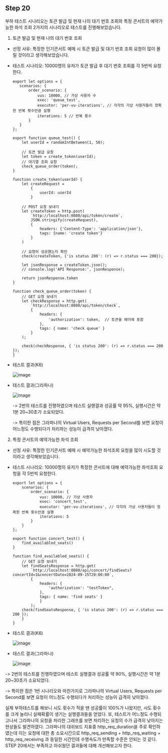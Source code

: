 ## Step 20
부하 테스트 시나리오는 토큰 발급 및 현재 나의 대기 번호 조회와 특정 콘서트의 예약가능한 좌석 조회 2가지의 시나리오로 테스트를 진행해보았습니다.

1. 토큰 발급 및 현재 나의 대기 번호 조회
 - 선정 사유: 특정한 인기콘서트 예매 시 토큰 발급 및 대기 번호 조회 요청이 많이 몰릴 것이라고 생각해보았습니다.
 - 테스트 시나리오: 10000명의 유저가 토큰 발급 후 대기 번호 조회를 각 5번씩 요청한다.
   ```
   export let options = {
      scenarios: {
          order_scenario: {
              vus: 10000, // 가상 사용자 수
              exec: 'queue_test',
              executor: 'per-vu-iterations', // 각각의 가상 사용자들이 정확한 반복 횟수만큼 실행
              iterations: 5 // 반복 횟수
          }
      }
   };

   export function queue_test() {    
       let userId = randomIntBetween(1, 50);
   
       // 토큰 발급 요청
       let token = create_token(userId);
       // 대기열 조회 요청
       check_queue_order(token);
   }
   
   function create_token(userId) {
       let createRequest =
           {
               userId: userId
           }
   
       // POST 요청 보내기
       let createToken = http.post(
           `http://localhost:8080/api/token/create`,
           JSON.stringify(createRequest),
           {   
               headers: {'Content-Type': 'application/json'},
               tags: {name: 'create token'}
           }
       )
   
       // 요청이 성공했는지 확인
       check(createToken, {'is status 200': (r) => r.status === 200});
   
       let jsonResponse = createToken.json();
       // console.log('API Response:', jsonResponse);
   
       return jsonResponse.token
   }
   
   function check_queue_order(token) {
       // GET 요청 보내기
       let checkResponse = http.get(
           `http://localhost:8080/api/token/check`,
           {
               headers: {
                   'authorization': token,  // 토큰을 헤더에 포함
               },
               tags: { name: 'check queue' }
           }
       );
   
       check(checkResponse, { 'is status 200': (r) => r.status === 200 });
   }
   ```
 - 테스트 결과(K6)
  
   ![image](https://github.com/user-attachments/assets/1846f52a-53ae-483a-b070-6d7732042321)

 - 테스트 결과(그라파나)
   
   ![image](https://github.com/user-attachments/assets/d822fdaf-b9a6-46a0-b67c-dca077233313)

   -> 2번의 테스트를 진행하였으며 테스트 실행결과 성공률 약 95%, 실행시간은 약 1분 20~30초가 소요되었다.
   
   -> 특이한 점은 그라파나의 Virtual Users, Requests per Second를 보면 요청이 어느정도 수행되다가 처리하는 성능이 급격히 낮아졌다.

 
 2. 특정 콘서트의 예약가능한 좌석 조회 
  - 선정 사유: 특정한 인기콘서트 예매 시 예약가능한 좌석조회 요청을 많이 시도할 것이라고 생각해보았습니다.
  - 테스트 시나리오: 10000명의 유저가 특정한 콘서트에 대해 예약가능한 좌석조회 요청을 각 5번씩 요청한다.
    ```
    export let options = {
        scenarios: {
            order_scenario: {
                vus: 10000, // 가상 사용자
                exec: 'concert_test',
                executor: 'per-vu-iterations', // 각각의 가상 사용자들이 정확한 반복 횟수만큼 실행
                iterations: 5
            }
        }
    };
    
    export function concert_test() {   
        find_availabled_seats()
    }
    
    function find_availabled_seats() {
        // GET 요청 보내기
        let findSeatsResponse = http.get(
            `http://localhost:8080/api/concert/findSeats?concertId=1&concertDate=2024-09-15T20:00:00`,
            {
                headers: {
                    'authorization': "testToken",
                },
                tags: { name: 'find seats' }
                }
            );
        check(findSeatsResponse, { 'is status 200': (r) => r.status === 200 });
        }
    }
    ```
  - 테스트 결과(K6)
   
    ![image](https://github.com/user-attachments/assets/6decdbb9-fbd4-4eb3-b0f2-4befc1fa5102)

  - 테스트 결과(그라파나)

    ![image](https://github.com/user-attachments/assets/fc83e7ef-ef1a-40f0-88ee-58d640056c0e)
  
   -> 2번의 테스트를 진행하였으며 테스트 실행결과 성공률 약 90%, 실행시간은 약 1분 20~30초가 소요되었다.
   
   -> 특이한 점은 1번 시나리오와 마찬가지로 그라파나의 Virtual Users, Requests per Second를 보면 요청이 어느정도 수행되다가 처리하는 성능이 급격히 낮아졌다.

실제 부하테스트를 해보니 시도 횟수가 적을 땐 성공률이 100%가 나왔지만, 시도 횟수를 크게 늘리니 실패확률이 생기는 실행결과들을 얻었다.
또, 테스트가 어느정도 수행되고나서 그라파나의 요청을 처리한 그래프를 보면 처리하는 요청의 수가 급격히 낮아지는 현상들도 발견하였다.
그라파나의 대쉬보드 지표중 http_req_duration을 주로 확인하였는데 이는 요청에 대한 총 소요시간으로 http_req_sending + http_req_waiting + http_req_receiving 과 동일한 시간인데 수행속도가 만족할 수준은 안되는 것 같다. STEP 20에서는 부족하고 아쉬웠던 결과들에 대해 개선해보고자 한다.

   



